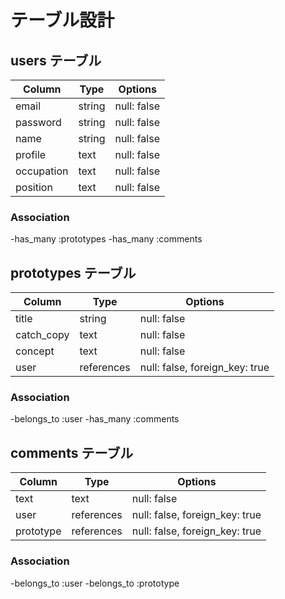 # テーブル設計

## users テーブル

| Column     | Type   | Options     |
| ---------- | ------ | ----------- |
| email      | string | null: false |
| password   | string | null: false |
| name       | string | null: false |
| profile    | text   | null: false |
| occupation | text   | null: false |
| position   | text   | null: false |

### Association

-has_many :prototypes
-has_many :comments

## prototypes テーブル

| Column     | Type       | Options                        |
| ---------- | ---------- | ------------------------------ |
| title      | string     | null: false                    |
| catch_copy | text       | null: false                    |
| concept    | text       | null: false                    |
| user       | references | null: false, foreign_key: true |

### Association

-belongs_to :user
-has_many :comments

## comments テーブル

| Column    | Type       | Options                        |
| --------- | ---------- | ------------------------------ |
| text      | text       | null: false                    |
| user      | references | null: false, foreign_key: true |
| prototype | references | null: false, foreign_key: true |

### Association

-belongs_to :user
-belongs_to :prototype
